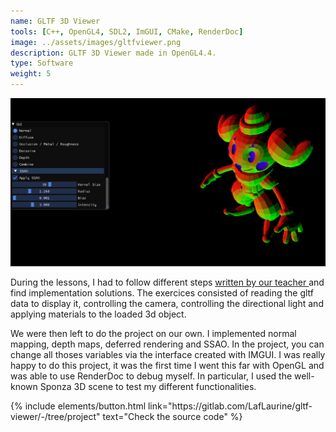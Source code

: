 ```yaml
---
name: GLTF 3D Viewer
tools: [C++, OpenGL4, SDL2, ImGUI, CMake, RenderDoc]
image: ../assets/images/gltfviewer.png
description: GLTF 3D Viewer made in OpenGL4.4.
type: Software
weight: 5
---
```


![GLTF Viewer](../../assets/images/gltfviewer.png)

<p>During the lessons, I had to follow different steps <a href="https://gltf-viewer-tutorial.gitlab.io/" target="_blank"> written by our teacher </a> and find implementation solutions. The exercices consisted of reading the gltf data to display it, controlling the camera, controlling the directional light and applying materials to the loaded 3d object.
</p>

<p>We were then left to do the project on our own. I implemented normal mapping, depth maps, deferred rendering and SSAO. In the project, you can change all thoses variables via the interface created with IMGUI. I was really happy to do this project, it was the first time I went this far with OpenGL and was able to use RenderDoc to debug myself. In particular, I used the well-known Sponza 3D scene to test my different functionalities.</p>

<p class="text-center">
{% include elements/button.html link="https://gitlab.com/LafLaurine/gltf-viewer/-/tree/project" text="Check the source code" %}
</p>